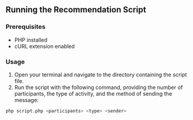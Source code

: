## Running the Recommendation Script

### Prerequisites
- PHP installed
- cURL extension enabled

### Usage
1. Open your terminal and navigate to the directory containing the script file.
2. Run the script with the following command, providing the number of participants, the type of activity, and the method of sending the message:

```bash
php script.php <participants> <type> <sender>